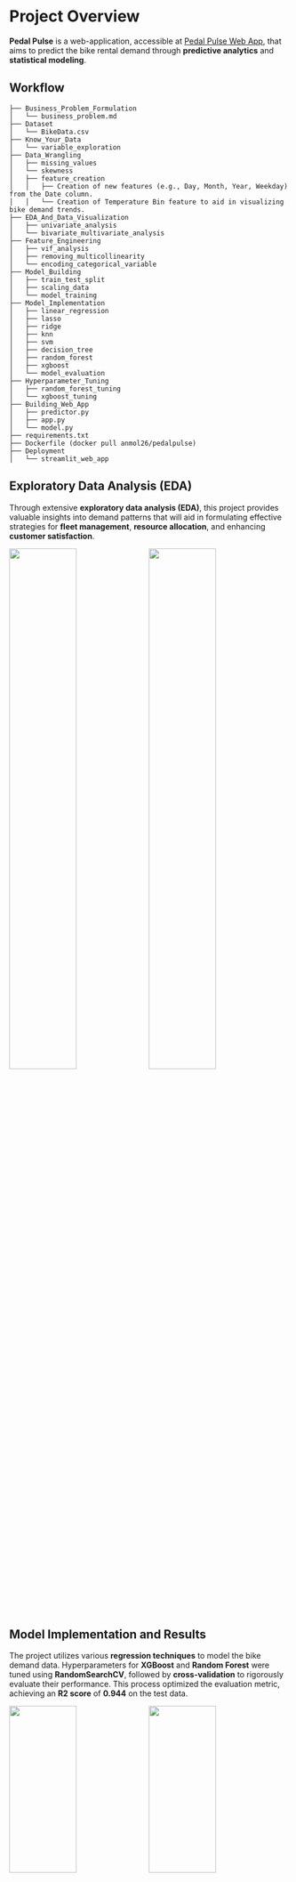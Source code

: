 # Project Overview

**Pedal Pulse** is a web-application, accessible at [Pedal Pulse Web App](https://pedal-pulse.streamlit.app/), that aims to predict the bike rental demand through **predictive analytics** and **statistical modeling**.

## Workflow

```
├── Business_Problem_Formulation
│   └── business_problem.md
├── Dataset
│   └── BikeData.csv
├── Know_Your_Data
│   └── variable_exploration
├── Data_Wrangling
│   ├── missing_values
│   └── skewness
│   ├── feature_creation
│   │   ├── Creation of new features (e.g., Day, Month, Year, Weekday) from the Date column.
│   │   └── Creation of Temperature Bin feature to aid in visualizing bike demand trends.
├── EDA_And_Data_Visualization
│   ├── univariate_analysis
│   └── bivariate_multivariate_analysis
├── Feature_Engineering
│   ├── vif_analysis
│   ├── removing_multicollinearity
│   └── encoding_categorical_variable
├── Model_Building
│   ├── train_test_split
│   ├── scaling_data
│   └── model_training
├── Model_Implementation
│   ├── linear_regression
│   ├── lasso
│   ├── ridge
│   ├── knn
│   ├── svm
│   ├── decision_tree
│   ├── random_forest
│   ├── xgboost
│   └── model_evaluation
├── Hyperparameter_Tuning
│   ├── random_forest_tuning
│   └── xgboost_tuning
├── Building_Web_App
│   ├── predictor.py
│   ├── app.py
│   └── model.py
├── requirements.txt
├── Dockerfile (docker pull anmol26/pedalpulse)
├── Deployment
│   └── streamlit_web_app

``` 

## Exploratory Data Analysis (EDA)

Through extensive **exploratory data analysis (EDA)**, this project provides valuable insights into demand patterns that will aid in formulating effective strategies for **fleet management**, **resource allocation**, and enhancing **customer satisfaction**.

<p float="left">
  <img src="https://github.com/blazeAssault26/Pedal-Pulse/assets/129224378/db1a3a51-7189-485c-9af0-0aad63726798" width="49%" />
  <img src="https://github.com/blazeAssault26/Pedal-Pulse/assets/129224378/9a953b70-ab7d-48f7-8aeb-ab8a6483f5b6" width="49%" />
</p>

## Model Implementation and Results

The project utilizes various **regression techniques** to model the bike demand data. Hyperparameters for **XGBoost** and **Random Forest** were tuned using **RandomSearchCV**, followed by **cross-validation** to rigorously evaluate their performance. This process optimized the evaluation metric, achieving an **R2 score** of **0.944** on the test data.

<p float="left">
  <img src="https://github.com/blazeAssault26/Pedal-Pulse/assets/129224378/55e079f4-4e39-4f8d-a097-6187ef7df938" width="49%" height="300" />
  <img src="https://github.com/blazeAssault26/Pedal-Pulse/assets/129224378/fe9602fa-be25-403a-9c81-7782edd1a3e5" width="49%" height="300" />
</p>
